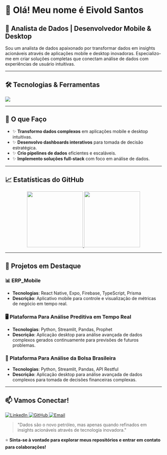 # 👋 Olá! Meu nome é Eivold Santos

## 🚀 Analista de Dados | Desenvolvedor Mobile & Desktop

Sou um analista de dados apaixonado por transformar dados em insights acionáveis através de aplicações mobile e desktop inovadoras. Especializo-me em criar soluções completas que conectam análise de dados com experiências de usuário intuitivas.

---

## 🛠️ Tecnologias & Ferramentas

<p align="left">
  <a href="https://skillicons.dev">
    <img src="https://skillicons.dev/icons?i=js,ts,python,nodejs,express,prisma,react,prisma,cpp,firebase,jest,git,vscode,md,json" />
  </a>
</p>



---

## 🎯 O que Faço
- ✨ **Transformo dados complexos** em aplicações mobile e desktop intuitivas.
- ✨ **Desenvolvo dashboards interativos** para tomada de decisão estratégica.
- ✨ **Crio pipelines de dados** eficientes e escaláveis.
- ✨ **Implemento soluções full-stack** com foco em análise de dados.

---

## 📈 Estatísticas do GitHub

<p align="center">
  <a href="https://github.com/EivoldSantos">
    <img height="180em" src="https://github-readme-stats.vercel.app/api?username=EivoldSantos&show_icons=true&theme=dracula&include_all_commits=true&count_private=true&locale=pt-br"/>
    <img height="180em" src="https://github-readme-stats.vercel.app/api/top-langs/?username=EivoldSantos&layout=compact&langs_count=7&theme=dracula&locale=pt-br"/>
  </a>
</p>

---

## 📂 Projetos em Destaque

### 📊 ERP_Mobile
- **Tecnologias**: React Native, Expo, Firebase, TypeScript, Prisma
- **Descrição**: Aplicativo mobile para controle e visualização de métricas de negócio em tempo real.

### 🖥️ Plataforma Para Análise Preditiva em Tempo Real
- **Tecnologias**: Python, Streamlit, Pandas, Prophet
- **Descrição**: Aplicação desktop para análise avançada de dados complexos gerados continuamente para previsões de futuros problemas.

### 🔄 Plataforma Para Análise da Bolsa Brasileira
- **Tecnologias**: Python, Streamlit, Pandas, API Restful
- **Descrição**: Aplicação desktop para análise avançada de dados complexos para tomada de decisões financeiras complexas.

---

## 📫 Vamos Conectar!

<p align="left">
  <a href="https://www.linkedin.com/in/eivold/" target="_blank">
    <img src="https://img.shields.io/badge/LinkedIn-%230077B5.svg?style=for-the-badge&logo=linkedin&logoColor=white" alt="LinkedIn">
  </a>
  <a href="https://github.com/EivoldSantos" target="_blank">
    <img src="https://img.shields.io/badge/GitHub-%23121011.svg?style=for-the-badge&logo=github&logoColor=white" alt="GitHub">
  </a>
  <a href="mailto:eivoldviniciusamaral@gmail.com" target="_blank">
    <img src="https://img.shields.io/badge/Email-D14836?style=for-the-badge&logo=gmail&logoColor=white" alt="Email">
  </a>
</p>

> "Dados são o novo petróleo, mas apenas quando refinados em insights acionáveis através de tecnologia inovadora."

⭐ **Sinta-se à vontade para explorar meus repositórios e entrar em contato para colaborações!**
